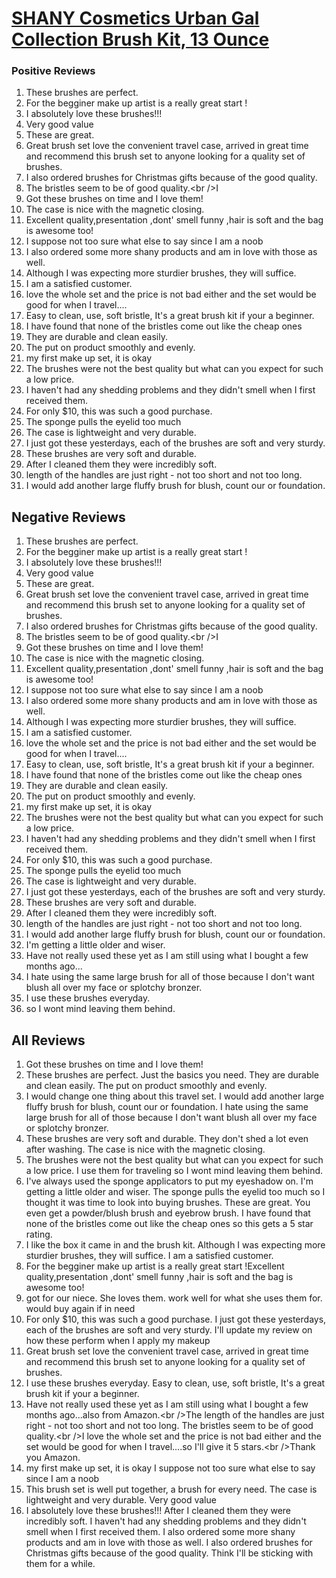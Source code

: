 # [SHANY Cosmetics Urban Gal Collection Brush Kit, 13 Ounce](https://products.checkmycream.com/products/SHANY-Cosmetics-Urban-Gal-Collection-Brush-Kit-13-Ounce.html)

### Positive Reviews

<ol>
      <li>These brushes are perfect.</li>
      <li>For the begginer make up artist is a really great start !</li>
      <li>I absolutely love these brushes!!!</li>
      <li>Very good value</li>
      <li>These are great.</li>
      <li>Great brush set love the convenient travel case, arrived in great time and recommend this brush set to anyone looking for a quality set of brushes.</li>
      <li>I also ordered brushes for Christmas gifts because of the good quality.</li>
      <li>The bristles seem to be of good quality.&lt;br /&gt;I</li>
      <li>Got these brushes on time and I love them!</li>
      <li>The case is nice with the magnetic closing.</li>
      <li>Excellent quality,presentation ,dont&#x27; smell funny ,hair is soft and the bag is awesome too!</li>
      <li>I suppose not too sure what else to say since I am a noob</li>
      <li>I also ordered some more shany products and am in love with those as well.</li>
      <li>Although I was expecting more sturdier brushes, they will suffice.  </li>
      <li>I am a satisfied customer.</li>
      <li>love the whole set and the price is not bad either and the set would be good for when I travel....</li>
      <li>Easy to clean, use, soft bristle, It&#x27;s a great brush kit if your a beginner.</li>
      <li>I have found that none of the bristles come out like the cheap ones</li>
      <li>They are durable and clean easily.</li>
      <li>The put on product smoothly and evenly.</li>
      <li>my first make up set, it is okay</li>
      <li>The brushes were not the best quality but what can you expect for such a low price.</li>
      <li>I haven&#x27;t had any shedding problems and they didn&#x27;t smell when I first received them.</li>
      <li>For only $10, this was such a good purchase.</li>
      <li>The sponge pulls the eyelid too much</li>
      <li>The case is lightweight and very durable.</li>
      <li>I just got these yesterdays, each of the brushes are soft and very sturdy.</li>
      <li>These brushes are very soft and durable.</li>
      <li>After I cleaned them they were incredibly soft.</li>
      <li>length of the handles are just right - not too short and not too long.</li>
      <li>I would add another large fluffy brush for blush, count our or foundation.</li>
</ol>


<h2>Negative Reviews</h2>
<ol>
<li> These brushes are perfect.</li>
<li> For the begginer make up artist is a really great start !</li>
<li> I absolutely love these brushes!!!</li>
<li> Very good value</li>
<li> These are great.</li>
<li> Great brush set love the convenient travel case, arrived in great time and recommend this brush set to anyone looking for a quality set of brushes.</li>
<li> I also ordered brushes for Christmas gifts because of the good quality.</li>
<li> The bristles seem to be of good quality.&lt;br /&gt;I</li>
<li> Got these brushes on time and I love them!</li>
<li> The case is nice with the magnetic closing.</li>
<li> Excellent quality,presentation ,dont&#x27; smell funny ,hair is soft and the bag is awesome too!</li>
<li> I suppose not too sure what else to say since I am a noob</li>
<li> I also ordered some more shany products and am in love with those as well.</li>
<li> Although I was expecting more sturdier brushes, they will suffice.  </li>
<li> I am a satisfied customer.</li>
<li> love the whole set and the price is not bad either and the set would be good for when I travel....</li>
<li> Easy to clean, use, soft bristle, It&#x27;s a great brush kit if your a beginner.</li>
<li> I have found that none of the bristles come out like the cheap ones</li>
<li> They are durable and clean easily.</li>
<li> The put on product smoothly and evenly.</li>
<li> my first make up set, it is okay</li>
<li> The brushes were not the best quality but what can you expect for such a low price.</li>
<li> I haven&#x27;t had any shedding problems and they didn&#x27;t smell when I first received them.</li>
<li> For only $10, this was such a good purchase.</li>
<li> The sponge pulls the eyelid too much</li>
<li> The case is lightweight and very durable.</li>
<li> I just got these yesterdays, each of the brushes are soft and very sturdy.</li>
<li> These brushes are very soft and durable.</li>
<li> After I cleaned them they were incredibly soft.</li>
<li> length of the handles are just right - not too short and not too long.</li>
<li> I would add another large fluffy brush for blush, count our or foundation.</li>
<li> I&#x27;m getting a little older and wiser.</li>
<li> Have not really used these yet as I am still using what I bought a few months ago...</li>
<li> I hate using the same large brush for all of those because I don&#x27;t want blush all over my face or splotchy bronzer.</li>
<li> I use these brushes everyday.</li>
<li> so I wont mind leaving them behind.</li>
</ol>

<h2>All Reviews</h2>

<ol>
    <li> Got these brushes on time and I love them!</li>
    <li> These brushes are perfect. Just the basics you need. They are durable and clean easily. The put on product smoothly and evenly.</li>
    <li> I would change one thing about this travel set. I would add another large fluffy brush for blush, count our or foundation. I hate using the same large brush for all of those because I don&#x27;t want blush all over my face or splotchy bronzer.</li>
    <li> These brushes are very soft and durable. They don&#x27;t shed a lot  even after washing. The case is nice with the magnetic closing.</li>
    <li> The brushes were not the best quality but what can you expect for such a low price. I use them for traveling so I wont mind leaving them behind.</li>
    <li> I&#x27;ve always used the sponge applicators to put my eyeshadow on. I&#x27;m getting a little older and wiser. The sponge pulls the eyelid too much so I thought it was time to look into buying brushes. These are great. You even get a powder/blush brush and eyebrow brush. I have found that none of the bristles come out like the cheap ones so this gets a 5 star rating.</li>
    <li> I like the box it came in and the brush kit.  Although I was expecting more sturdier brushes, they will suffice.  I am a satisfied customer.</li>
    <li> For the begginer make up artist is a really great start !Excellent quality,presentation ,dont&#x27; smell funny ,hair is soft and the bag is awesome too!</li>
    <li> got for our niece. She loves them. work well for what she uses them for.  would buy again if in need</li>
    <li> For only $10, this was such a good purchase. I just got these yesterdays, each of the brushes are soft and very sturdy. I&#x27;ll update my review on how these perform when I apply my makeup</li>
    <li> Great brush set love the convenient travel case, arrived in great time and recommend this brush set to anyone looking for a quality set of brushes.</li>
    <li> I use these brushes everyday. Easy to clean, use, soft bristle, It&#x27;s a great brush kit if your a beginner.</li>
    <li> Have not really used these yet as I am still using what I bought a few months ago...also from Amazon.&lt;br /&gt;The length of the handles are just right - not too short and not too long. The bristles seem to be of good quality.&lt;br /&gt;I love the whole set and the price is not bad either and the set would be good for when I travel....so I&#x27;ll give it 5 stars.&lt;br /&gt;Thank you Amazon.</li>
    <li> my first make up set, it is okay I suppose not too sure what else to say since I am a noob</li>
    <li> This brush set is well put together, a brush for every need. The case is lightweight and very durable. Very good value</li>
    <li> I absolutely love these brushes!!! After I cleaned them they were incredibly soft. I haven&#x27;t had any shedding problems and they didn&#x27;t smell when I first received them. I also ordered some more shany products and am in love with those as well. I also ordered brushes for Christmas gifts because of the good quality. Think I&#x27;ll be sticking with them for a while.</li>
</ol>




